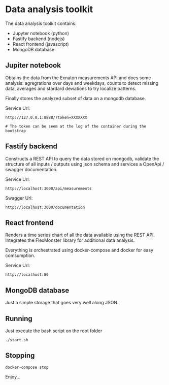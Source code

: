 
Data analysis toolkit
=====================

The data analysis toolkit contains:

- Jupyter notebook (python)
- Fastify backend (nodejs)
- React frontend (javascript)
- MongoDB database

Jupiter notebook
----------------

Obtains the data from the Exnaton measurements API and does some analysis: agregrations over days and weekdays, counts to detect missing data, averages and stardard deviations to try localize patterns.

Finally stores the analyzed subset of data on a mongodb database.

Service Url:
```
http://127.0.0.1:8888/?token=XXXXXXX

# The token can be seem at the log of the container during the bootstrap
```


Fastify backend
---------------

Constructs a REST API to query the data stored on mongodb, validate the structure of all inputs / outputs using json schema and services a OpenApi / swagger documentation.


Service Url:
```
http://localhost:3000/api/measurements
```

Swagger Url:
```
http://localhost:3000/documentation
```

React frontend
--------------

Renders a time series chart of all the data available using the REST API. Integrates the FlexMonster library for additional data analysis.


Everything is orchestrated using docker-compose and docker for easy comsumption.

Service Url:
```
http://localhost:80
```


MongoDB database
----------------

Just a simple storage that goes very well along JSON.


Running
-------

Just execute the bash script on the root folder

```
./start.sh
```

Stopping
--------

```
docker-compose stop
```

Enjoy...
